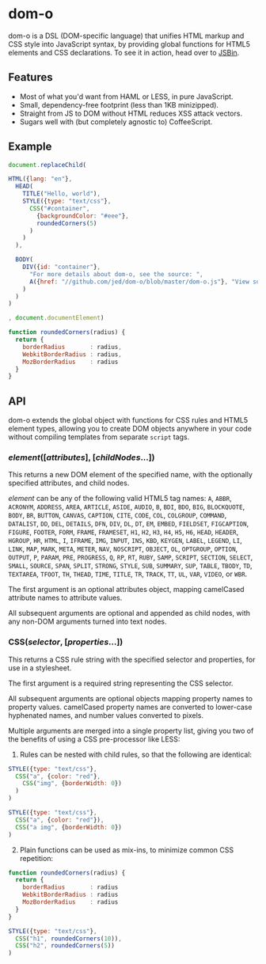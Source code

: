 dom-o
=====

dom-o is a DSL (DOM-specific language) that unifies HTML markup and CSS style into JavaScript syntax, by providing global functions for HTML5 elements and CSS declarations. To see it in action, head over to [JSBin](http://jsbin.com/egapim/1/edit).

Features
--------

- Most of what you'd want from HAML or LESS, in pure JavaScript.
- Small, dependency-free footprint (less than 1KB minizipped).
- Straight from JS to DOM without HTML reduces XSS attack vectors.
- Sugars well with (but completely agnostic to) CoffeeScript.

Example
-------

```javascript
document.replaceChild(

HTML({lang: "en"},
  HEAD(
    TITLE("Hello, world"),
    STYLE({type: "text/css"},
      CSS("#container",
        {backgroundColor: "#eee"},
        roundedCorners(5)
      )
    )
  ),

  BODY(
    DIV({id: "container"},
      "For more details about dom-o, see the source: ",
      A({href: "//github.com/jed/dom-o/blob/master/dom-o.js"}, "View source")
    )
  )
)

, document.documentElement)

function roundedCorners(radius) {
  return {
    borderRadius       : radius,
    WebkitBorderRadius : radius,
    MozBorderRadius    : radius
  }
}
```

API
---

dom-o extends the global object with functions for CSS rules and HTML5 element types, allowing you to create DOM objects anywhere in your code without compiling templates from separate `script` tags.

### *element*([*attributes*], [*childNodes*...])

This returns a new DOM element of the specified name, with the optionally specified attributes, and child nodes.

*element* can be any of the following valid HTML5 tag names: `A`, `ABBR`, `ACRONYM`, `ADDRESS`, `AREA`, `ARTICLE`, `ASIDE`, `AUDIO`, `B`, `BDI`, `BDO`, `BIG`, `BLOCKQUOTE`, `BODY`, `BR`, `BUTTON`, `CANVAS`, `CAPTION`, `CITE`, `CODE`, `COL`, `COLGROUP`, `COMMAND`, `DATALIST`, `DD`, `DEL`, `DETAILS`, `DFN`, `DIV`, `DL`, `DT`, `EM`, `EMBED`, `FIELDSET`, `FIGCAPTION`, `FIGURE`, `FOOTER`, `FORM`, `FRAME`, `FRAMESET`, `H1`, `H2`, `H3`, `H4`, `H5`, `H6`, `HEAD`, `HEADER`, `HGROUP`, `HR`, `HTML`, `I`, `IFRAME`, `IMG`, `INPUT`, `INS`, `KBD`, `KEYGEN`, `LABEL`, `LEGEND`, `LI`, `LINK`, `MAP`, `MARK`, `META`, `METER`, `NAV`, `NOSCRIPT`, `OBJECT`, `OL`, `OPTGROUP`, `OPTION`, `OUTPUT`, `P`, `PARAM`, `PRE`, `PROGRESS`, `Q`, `RP`, `RT`, `RUBY`, `SAMP`, `SCRIPT`, `SECTION`, `SELECT`, `SMALL`, `SOURCE`, `SPAN`, `SPLIT`, `STRONG`, `STYLE`, `SUB`, `SUMMARY`, `SUP`, `TABLE`, `TBODY`, `TD`, `TEXTAREA`, `TFOOT`, `TH`, `THEAD`, `TIME`, `TITLE`, `TR`, `TRACK`, `TT`, `UL`, `VAR`, `VIDEO`, or `WBR`.

The first argument is an optional attributes object, mapping camelCased attribute names to attribute values.

All subsequent arguments are optional and appended as child nodes, with any non-DOM arguments turned into text nodes.

### CSS(*selector*, [*properties*...])

This returns a CSS rule string with the specified selector and properties, for use in a stylesheet.

The first argument is a required string representing the CSS selector.

All subsequent arguments are optional objects mapping property names to property values. camelCased property names are converted to lower-case hyphenated names, and number values converted to pixels.

Multiple arguments are merged into a single property list, giving you two of the benefits of using a CSS pre-processor like LESS:

1. Rules can be nested with child rules, so that the following are identical:

```javascript
STYLE({type: "text/css"},
  CSS("a", {color: "red"},
    CSS("img", {borderWidth: 0})
  )
)
```

```javascript
STYLE({type: "text/css"},
  CSS("a", {color: "red"}),
  CSS("a img", {borderWidth: 0})
)
```

2. Plain functions can be used as mix-ins, to minimize common CSS repetition:

```javascript
function roundedCorners(radius) {
  return {
    borderRadius       : radius
    WebkitBorderRadius : radius
    MozBorderRadius    : radius
  }
}

STYLE({type: "text/css"},
  CSS("h1", roundedCorners(10)),
  CSS("h2", roundedCorners(5))
)
```

